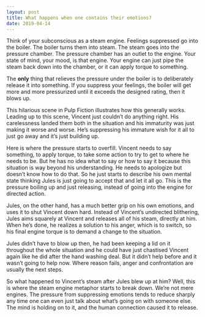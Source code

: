 ```yaml
---
layout: post
title: What happens when one contains their emotions?
date: 2019-04-14
---
```


<p>Think of your subconscious as a steam engine. Feelings suppressed go into the boiler. The boiler turns them into steam. The steam goes into the pressure chamber. The pressure chamber has an outlet to the engine. Your state of mind, your mood, is that engine. Your engine can just pipe the steam back down into the chamber, or it can apply torque to something.</p><p>The <b>only</b> thing that relieves the pressure under the boiler is to deliberately release it into something. If you suppress your feelings, the boiler will get more and more pressurized until it exceeds the designed rating, then it blows up.</p><div class="ui_qtext_embed thumbnail" data-video-provider="youtube" data-embed="<iframe width=&quot;100%&quot; height=&quot;100%&quot; src=&quot;https://www.youtube.com/embed/ZAmwnD-Sv3c?wmode=opaque&amp;amp;autoplay=1&amp;amp;autohide=1&amp;amp;iv_load_policy=3&amp;amp;enablejsapi=1&quot; frameborder=&quot;0&quot; allow=&quot;autoplay; encrypted-media&quot; allowfullscreen></iframe>" data-yt-id="ZAmwnD-Sv3c" data-interactive="true" style="background-image: url('https://img.youtube.com/vi/ZAmwnD-Sv3c/0.jpg');"></div><p>This hilarious scene in Pulp Fiction illustrates how this generally works. Leading up to this scene, Vincent just couldn’t do anything right. His carelessness landed them both in the situation and his immaturity was just making it worse and worse. He’s suppressing his immature wish for it all to just go away and it’s just building up.</p><p>Here is where the pressure starts to overfill. Vincent needs to say something, to apply torque, to take some action to try to get to where he needs to be. But he has no idea what to say or how to say it because this situation is way beyond his understanding. He needs to apologize but doesn’t know how to do that. So he just starts to describe his own mental state thinking Jules is just going to accept that and let it all go. This is the pressure boiling up and just releasing, instead of going into the engine for directed action.</p><p>Jules, on the other hand, has a much better grip on his own emotions, and uses it to shut Vincent down hard. Instead of Vincent’s undirected blithering, Jules aims squarely at Vincent and releases all of his steam, directly at him. When he’s done, he realizes a solution to his anger, which is to switch, so his final engine torque is to demand a change to the situation.</p><p>Jules didn’t have to blow up then, he had been keeping a lid on it throughout the whole situation and he could have just chastised Vincent again like he did after the hand washing deal. But it didn’t help before and it wasn’t going to help now. Where reason fails, anger and confrontation are usually the next steps.</p><p>So what happened to Vincent’s steam after Jules blew up at him? Well, this is where the steam engine metaphor starts to break down. We’re not mere engines. The pressure from suppressing emotions tends to reduce sharply any time one can even just talk about what’s going on with someone else. The mind is holding on to it, and the human connection caused it to release.</p>
